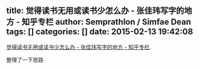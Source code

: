 title: 觉得读书无用或读书少怎么办 - 张佳玮写字的地方 - 知乎专栏
author: Semprathlon / Simfae Dean
tags: []
categories: []
date: 2015-02-13 19:42:08
---
<a href='http://zhuanlan.zhihu.com/zhangjiawei/19956533'>觉得读书无用或读书少怎么办 - 张佳玮写字的地方 - 知乎专栏</a>.

整理了一下思路